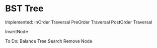 # BST Tree
Implemented:
  InOrder Traversal
  PreOrder Traversal
  PostOrder Traversal
  
  InsertNode
  
To Do:
  Balance Tree
  Search
  Remove Node
